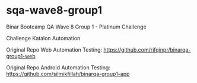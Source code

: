 # sqa-wave8-group1
Binar Bootcamp QA Wave 8 Group 1 - Platinum Challenge

Challenge Katalon Automation

Original Repo Web Automation Testing: https://github.com/rifqinpr/binarqa-group1-web

Original Repo Android Automation Testing: https://github.com/silmikfillah/binarqa-group1-app
